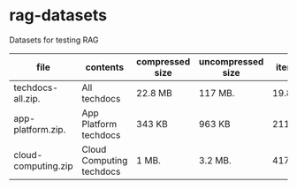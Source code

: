 # rag-datasets

Datasets for testing RAG

| file                 | contents                 | compressed size | uncompressed size | items  |
|----------------------|--------------------------|-----------------|------------------ | ------ |
| techdocs-all.zip.    | All techdocs             | 22.8 MB         | 117 MB.           | 19.844 |
| app-platform.zip.    | App Platform techdocs    | 343 KB          | 963 KB            | 211    |
| cloud-computing.zip  | Cloud Computing techdocs | 1 MB.           | 3.2 MB.           | 417    |